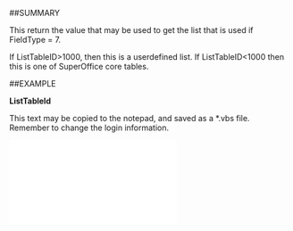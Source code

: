 

##SUMMARY

This return the value that may be used to get the list that is used if FieldType = 7. 

If ListTableID&gt;1000, then this is a userdefined list. If ListTableID&lt;1000 then this is one of SuperOffice core tables.


##EXAMPLE

**ListTableId**

This text may be copied to the notepad, and saved as a *.vbs file. Remember to change the login information.

![](../../Examples/vbs/SOUdefField.ListTableId.vbs.txt)





